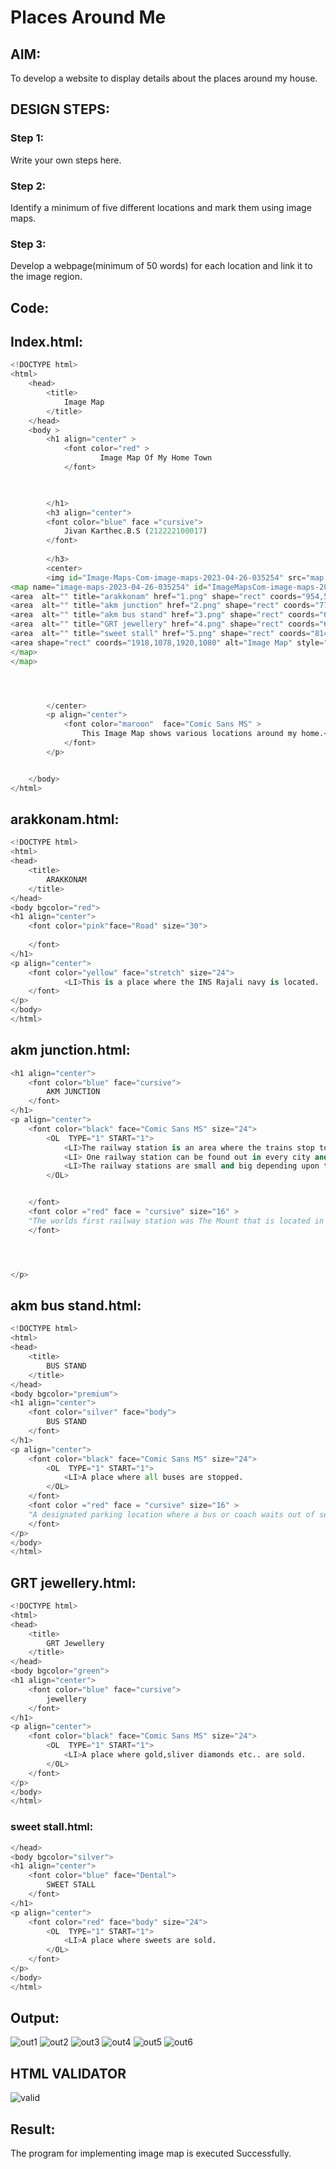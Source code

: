 # Places Around Me
## AIM:
To develop a website to display details about the places around my house.

## DESIGN STEPS:

### Step 1:
Write your own steps here.
### Step 2:
Identify a minimum of five different locations and mark them using image maps.
### Step 3:
Develop a webpage(minimum of 50 words) for each location and link it to the image region.
## Code:

## Index.html:

```python
<!DOCTYPE html>
<html>
    <head>
        <title>
            Image Map
        </title>
    </head>
    <body >
        <h1 align="center" >
            <font color="red" >
                    Image Map Of My Home Town
            </font>


            
        </h1>
        <h3 align="center">
        <font color="blue" face ="cursive">
            Jivan Karthec.B.S (212222100017)
        </font>
            
        </h3>
        <center>
        <img id="Image-Maps-Com-image-maps-2023-04-26-035254" src="map.png" border="0" width="1920" height="1080" orgWidth="1920" orgHeight="1080" usemap="#image-maps-2023-04-26-035254" alt="" />
<map name="image-maps-2023-04-26-035254" id="ImageMapsCom-image-maps-2023-04-26-035254">
<area  alt="" title="arakkonam" href="1.png" shape="rect" coords="954,576,1004,626" style="outline:none;" target="_self"     />
<area  alt="" title="akm junction" href="2.png" shape="rect" coords="778,666,828,716" style="outline:none;" target="_self"     />
<area  alt="" title="akm bus stand" href="3.png" shape="rect" coords="650,533,700,583" style="outline:none;" target="_self"     />
<area  alt="" title="GRT jewellery" href="4.png" shape="rect" coords="658,408,708,458" style="outline:none;" target="_self"     />
<area  alt="" title="sweet stall" href="5.png" shape="rect" coords="814,541,864,591" style="outline:none;" target="_self"     />
<area shape="rect" coords="1918,1078,1920,1080" alt="Image Map" style="outline:none;" title="Image Map" href="https://www.image-maps.com/" />
</map>
</map>




        </center>
        <p align="center">
            <font color="maroon"  face="Comic Sans MS" >
                This Image Map shows various locations around my home.<br>
            </font>
        </p>


    </body>
</html>
```
## arakkonam.html:
```python
<!DOCTYPE html>
<html>
<head>
    <title>
        ARAKKONAM
    </title>
</head>
<body bgcolor="red">
<h1 align="center">
    <font color="pink"face="Road" size="30">
        
    </font>
</h1>
<p align="center">
    <font color="yellow" face="stretch" size="24">
            <LI>This is a place where the INS Rajali navy is located.
    </font>
</p>
</body>
</html>


```
## akm junction.html:
```python
<h1 align="center">
    <font color="blue" face="cursive">
        AKM JUNCTION
    </font>
</h1>
<p align="center">
    <font color="black" face="Comic Sans MS" size="24">
        <OL  TYPE="1" START="1">
            <LI>The railway station is an area where the trains stop to leave and board passengers and goods.<br></LI>     
            <LI> One railway station can be found out in every city and village.<br></LI>
            <LI>The railway stations are small and big depending upon the location.<br></LI>
        </OL>


    </font>
    <font color ="red" face = "cursive" size="16" > 
    "The worlds first railway station was The Mount that is located in Swansea, Wales on the Oystermouth railway."
    </font>




</p>
```
## akm bus stand.html:
```python
<!DOCTYPE html>
<html>
<head>
    <title>
        BUS STAND
    </title>
</head>
<body bgcolor="premium">
<h1 align="center">
    <font color="silver" face="body">
        BUS STAND
    </font>
</h1>
<p align="center">
    <font color="black" face="Comic Sans MS" size="24">
        <OL  TYPE="1" START="1">
            <LI>A place where all buses are stopped.
        </OL>
    </font>
    <font color ="red" face = "cursive" size="16" > 
    "A designated parking location where a bus or coach waits out of service between scheduled public transport services. "
    </font>
</p>
</body>
</html>
```
## GRT jewellery.html:
```python
<!DOCTYPE html>
<html>
<head>
    <title>
        GRT Jewellery
    </title>
</head>
<body bgcolor="green">
<h1 align="center">
    <font color="blue" face="cursive">
        jewellery
    </font>
</h1>
<p align="center">
    <font color="black" face="Comic Sans MS" size="24">
        <OL  TYPE="1" START="1">
            <LI>A place where gold,sliver diamonds etc.. are sold.
        </OL>
    </font>
</p>
</body>
</html>
```
### sweet stall.html:
```python
</head>
<body bgcolor="silver">
<h1 align="center">
    <font color="blue" face="Dental">
        SWEET STALL
    </font>
</h1>
<p align="center">
    <font color="red" face="body" size="24">
        <OL  TYPE="1" START="1">
            <LI>A place where sweets are sold.
        </OL>
    </font>
</p>
</body>
</html>
```
## Output:
 ![out1](https://github.com/JivanKarthick/NearMe/assets/121165867/2641743b-969f-4486-895e-0e7437d3de9c)
![out2](https://github.com/JivanKarthick/NearMe/assets/121165867/2ea00c78-bd37-49f1-877c-9331a40377b6)
![out3](https://github.com/JivanKarthick/NearMe/assets/121165867/09384b37-afb8-4110-802d-33a2298727b4)
![out4](https://github.com/JivanKarthick/NearMe/assets/121165867/10ab5c0e-065f-4380-a468-8410d751b32b)
![out5](https://github.com/JivanKarthick/NearMe/assets/121165867/6a16de28-b52f-42ed-9e61-f4cdda6851d5)
![out6](https://github.com/JivanKarthick/NearMe/assets/121165867/e619da97-62c5-4d45-a612-4a9399cc8291)

## HTML VALIDATOR
![valid](https://github.com/JivanKarthick/NearMe/assets/121165867/ecd9391f-c646-4e15-ad63-0f31d1669eb7)

## Result:
The program for implementing image map is executed Successfully.
